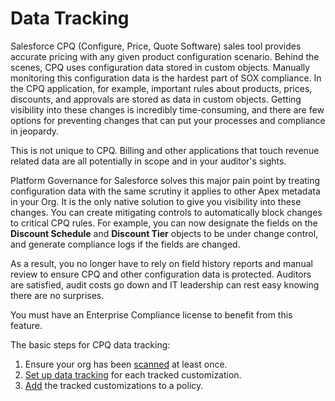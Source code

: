# Data Tracking

Salesforce CPQ (Configure, Price, Quote Software) sales tool provides accurate pricing with any
given product configuration scenario. Behind the scenes, CPQ uses configuration data stored in
custom objects. Manually monitoring this configuration data is the hardest part of SOX compliance.
In the CPQ application, for example, important rules about products, prices, discounts, and
approvals are stored as data in custom objects. Getting visibility into these changes is incredibly
time-consuming, and there are few options for preventing changes that can put your processes and
compliance in jeopardy.

This is not unique to CPQ. Billing and other applications that touch revenue related data are all
potentially in scope and in your auditor's sights.

Platform Governance for Salesforce solves this major pain point by treating configuration data with
the same scrutiny it applies to other Apex metadata in your Org. It is the only native solution to
give you visibility into these changes. You can create mitigating controls to automatically block
changes to critical CPQ rules. For example, you can now designate the fields on the **Discount
Schedule** and **Discount Tier** objects to be under change control, and generate compliance logs if
the fields are changed.

As a result, you no longer have to rely on field history reports and manual review to ensure CPQ and
other configuration data is protected. Auditors are satisfied, audit costs go down and IT leadership
can rest easy knowing there are no surprises.

You must have an Enterprise Compliance license to benefit from this feature.

The basic steps for CPQ data tracking:

1. Ensure your org has been [scanned](/docs/platgovsalesforce/installing_strongpoint/running_scanner.md) at least once.
2. [Set up data tracking](/docs/platgovsalesforce/change_management/set_up_data_tracking.md) for each tracked customization.
3. [Add](/docs/platgovsalesforce/change_management/set_up_data_tracking.md) the tracked customizations to a policy.
